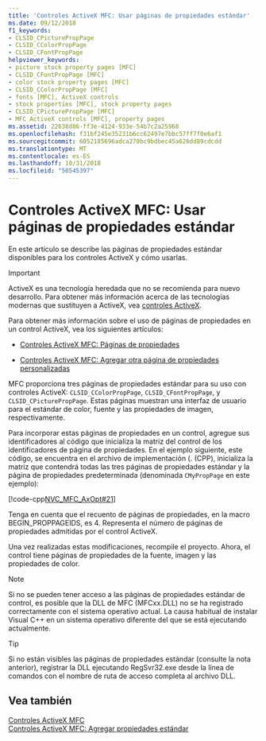 ```yaml
---
title: 'Controles ActiveX MFC: Usar páginas de propiedades estándar'
ms.date: 09/12/2018
f1_keywords:
- CLSID_CPicturePropPage
- CLSID_CColorPropPage
- CLSID_CFontPropPage
helpviewer_keywords:
- picture stock property pages [MFC]
- CLSID_CFontPropPage [MFC]
- color stock property pages [MFC]
- CLSID_CColorPropPage [MFC]
- fonts [MFC], ActiveX controls
- stock properties [MFC], stock property pages
- CLSID_CPicturePropPage [MFC]
- MFC ActiveX controls [MFC], property pages
ms.assetid: 22638d86-ff3e-4124-933e-54b7c2a25968
ms.openlocfilehash: f31bf245e35231b6cc62497e7bbc57ff7f0e6af1
ms.sourcegitcommit: 6052185696adca270bc9bdbec45a626dd89cdcdd
ms.translationtype: MT
ms.contentlocale: es-ES
ms.lasthandoff: 10/31/2018
ms.locfileid: "50545397"
---
```

# <a name="mfc-activex-controls-using-stock-property-pages"></a>Controles ActiveX MFC: Usar páginas de propiedades estándar

En este artículo se describe las páginas de propiedades estándar disponibles para los controles ActiveX y cómo usarlas.

>[!IMPORTANT]
> ActiveX es una tecnología heredada que no se recomienda para nuevo desarrollo. Para obtener más información acerca de las tecnologías modernas que sustituyen a ActiveX, vea [controles ActiveX](activex-controls.md).

Para obtener más información sobre el uso de páginas de propiedades en un control ActiveX, vea los siguientes artículos:

- [Controles ActiveX MFC: Páginas de propiedades](../mfc/mfc-activex-controls-property-pages.md)

- [Controles ActiveX MFC: Agregar otra página de propiedades personalizadas](../mfc/mfc-activex-controls-adding-another-custom-property-page.md)

MFC proporciona tres páginas de propiedades estándar para su uso con controles ActiveX: `CLSID_CColorPropPage`, `CLSID_CFontPropPage`, y `CLSID_CPicturePropPage`. Estas páginas muestran una interfaz de usuario para el estándar de color, fuente y las propiedades de imagen, respectivamente.

Para incorporar estas páginas de propiedades en un control, agregue sus identificadores al código que inicializa la matriz del control de los identificadores de página de propiedades. En el ejemplo siguiente, este código, se encuentra en el archivo de implementación (. (CPP), inicializa la matriz que contendrá todas las tres páginas de propiedades estándar y la página de propiedades predeterminada (denominada `CMyPropPage` en este ejemplo):

[!code-cpp[NVC_MFC_AxOpt#21](../mfc/codesnippet/cpp/mfc-activex-controls-using-stock-property-pages_1.cpp)]

Tenga en cuenta que el recuento de páginas de propiedades, en la macro BEGIN_PROPPAGEIDS, es 4. Representa el número de páginas de propiedades admitidas por el control ActiveX.

Una vez realizadas estas modificaciones, recompile el proyecto. Ahora, el control tiene páginas de propiedades de la fuente, imagen y las propiedades de color.

> [!NOTE]
>  Si no se pueden tener acceso a las páginas de propiedades estándar de control, es posible que la DLL de MFC (MFCxx.DLL) no se ha registrado correctamente con el sistema operativo actual. La causa habitual de instalar Visual C++ en un sistema operativo diferente del que se está ejecutando actualmente.

> [!TIP]
>  Si no están visibles las páginas de propiedades estándar (consulte la nota anterior), registrar la DLL ejecutando RegSvr32.exe desde la línea de comandos con el nombre de ruta de acceso completa al archivo DLL.

## <a name="see-also"></a>Vea también

[Controles ActiveX MFC](../mfc/mfc-activex-controls.md)<br/>
[Controles ActiveX MFC: Agregar propiedades estándar](../mfc/mfc-activex-controls-adding-stock-properties.md)

